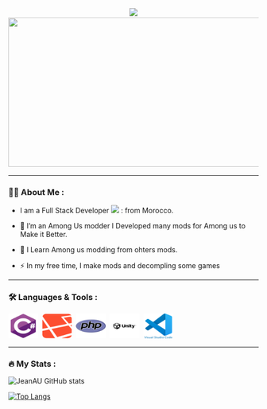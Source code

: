 <div id="header" align="center">
  <img src="https://media.giphy.com/media/M9gbBd9nbDrOTu1Mqx/giphy.gif" width="100"/>
</div>

<div align="center">
  <img src="https://media.giphy.com/media/dWesBcTLavkZuG35MI/giphy.gif" width="600" height="300"/>
</div>
 

 ---

### :woman_technologist: About Me :

- I am a Full Stack Developer <img src="https://media.giphy.com/media/WUlplcMpOCEmTGBtBW/giphy.gif" width="30"> : from Morocco.

-  :telescope: I’m an Among Us modder I Developed many mods for Among us to Make it Better.

- :seedling: I Learn Among us modding from ohters mods.

- :zap: In my free time, I make mods and decompling some games

---

 ### :hammer_and_wrench: Languages & Tools :
 <div>
  <img src="https://github.com/devicons/devicon/blob/master/icons/csharp/csharp-original.svg" title="C#" alt="C#" width="60" height="50"/>&nbsp;
  <img src="https://github.com/devicons/devicon/blob/master/icons/laravel/laravel-plain.svg" title="Laravel" alt="Laravel" width="60" height="50"/>&nbsp;
  <img src="https://github.com/devicons/devicon/blob/master/icons/php/php-original.svg" title="PHP" alt="PHP" width="60" height="50"/>&nbsp;
  <img src="https://github.com/devicons/devicon/blob/master/icons/unity/unity-original-wordmark.svg" title="Unity" alt="Unity" width="60" height="50"/>&nbsp;
  <img src="https://github.com/devicons/devicon/blob/master/icons/vscode/vscode-original-wordmark.svg" title="Visual Studio Code" alt="Visual Studio Code" width="60" height="50"/>&nbsp;
</div>

---
### :fire: My Stats :
![JeanAU GitHub stats](https://github-readme-stats.vercel.app/api?username=JeanAU&show_icons=true&theme=gradient)

[![Top Langs](https://github-readme-stats.vercel.app/api/top-langs/?username=JeanAU&layout=pie)](https://github.com/anuraghazra/github-readme-stats)
